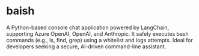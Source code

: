 # baish
A Python-based console chat application powered by LangChain, supporting Azure OpenAI, OpenAI, and Anthropic. It safely executes bash commands (e.g., ls, find, grep) using a whitelist and logs attempts. Ideal for developers seeking a secure, AI-driven command-line assistant.
